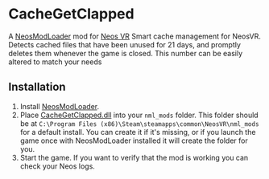 # CacheGetClapped

A [NeosModLoader](https://github.com/zkxs/NeosModLoader) mod for [Neos VR](https://neos.com/) 
Smart cache management for NeosVR. Detects cached files that have been unused for 21 days, and promptly deletes them whenever the game is closed. This number can be easily altered to match your needs

## Installation
1. Install [NeosModLoader](https://github.com/zkxs/NeosModLoader).
2. Place [CacheGetClapped.dll](https://github.com/dfgHiatus/CacheGetClapped/releases/latest/download/CacheGetClapped.dll) into your `nml_mods` folder. This folder should be at `C:\Program Files (x86)\Steam\steamapps\common\NeosVR\nml_mods` for a default install. You can create it if it's missing, or if you launch the game once with NeosModLoader installed it will create the folder for you.
3. Start the game. If you want to verify that the mod is working you can check your Neos logs.